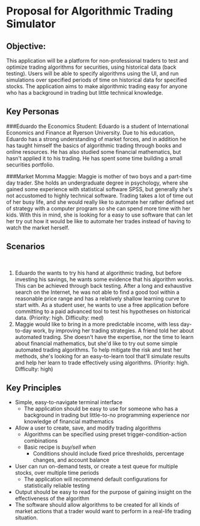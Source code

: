 # Proposal for Algorithmic Trading Simulator

## Objective:

This application will be a platform for non-professional traders to test and optimize trading algorithms for securities, using historical data (back testing). Users will be able to specify algorithms using the UI, and run simulations over specified periods of time on historical data for specified stocks. The application aims to make algorithmic trading easy for anyone who has a background in trading but little technical knowledge.

## Key Personas

###Eduardo the Economics Student: 
Eduardo is a student of International Economics and Finance at Ryerson University. Due to his education, Eduardo has a strong understanding of market forces, and in addition he has taught himself the basics of algorithmic trading through books and online resources. He has also studied some financial mathematics, but hasn't applied it to his trading. He has spent some time building a small securities portfolio.

###Market Momma Maggie:
Maggie is mother of two boys and a part-time day trader. She holds an undergraduate degree in psychology, where she gained some experience with statistical software SPSS, but generally she's not accustomed to highly technical software. Trading takes a lot of time out of her busy life, and she would really like to automate her rather defined set of strategy with a computer program so she can spend more time with her kids. With this in mind, she is looking for a easy to use software that can let her try out how it would be like to automate her trades instead of having to watch the market herself.

## Scenarios
​
1. Eduardo the wants to try his hand at algorithmic trading, but before investing his savings, he wants some evidence that his algorithm works. This can be achieved through back testing. After a long and exhaustive search on the Internet, he was not able to find a good tool within a reasonable price range and has a relatively shallow learning curve to start with. As a student user, he wants to use a free application before committing to a paid advanced tool to test his hypotheses on historical data. (Priority: high. Difficulty: med)
​
2. Maggie would like to bring in a more predictable income, with less day-to-day work, by improving her trading strategies. A friend told her about automated trading. She doesn't have the expertise, nor the time to learn about financial mathematics, but she'd like to try out some simple automated trading algorithms. To help mitigate the risk and test her methods, she's looking for an easy-to-learn tool that'll simulate results and help her learn to trade effectively using algorithms. (Priority: high. Difficulty: high) 

## Key Principles
* Simple, easy-to-navigate terminal interface
  * The application should be easy to use for someone who has a background in trading but little-to-no programming experience nor knowledge of financial mathematics
* Allow a user to create, save, and modify trading algorithms
  * Algorithms can be specified using preset trigger-condition-action combinations
  * Basic recipe is _buy/sell <amount> when <conditions>_
    * Conditions should include fixed price thresholds, percentage changes, and account balance
* User can run on-demand tests, or create a test queue for multiple stocks, over multiple time periods
  * The application will recommend default configurations for statistically reliable testing
* Output should be easy to read for the purpose of gaining insight on the effectiveness of the algorithm
* The software should allow algorithms to be created for all kinds of market actions that a trader would want to perform in a real-life trading situation.